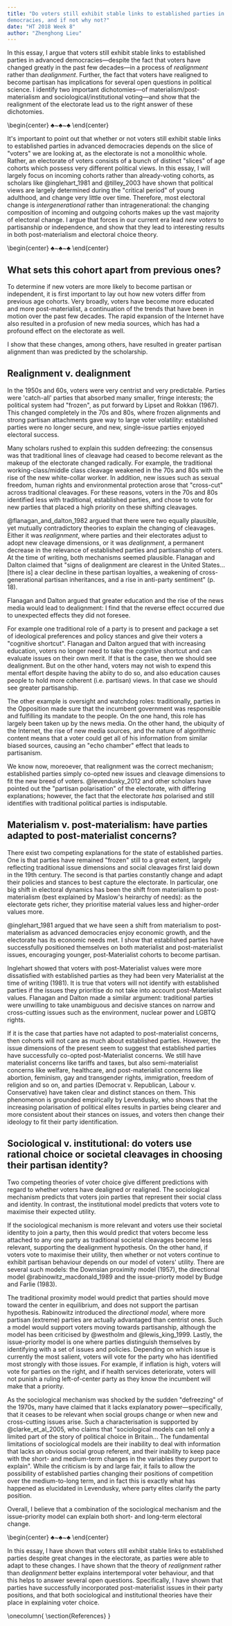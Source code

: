 ```yaml
---
title: "Do voters still exhibit stable links to established parties in advanced
democracies, and if not why not?"
date: "HT 2018 Week 8"
author: "Zhenghong Lieu"
---
```


In this essay, I argue that voters still exhibit stable links to established
parties in advanced democracies—despite the fact that voters have changed
greatly in the past few decades—in a process of *realignment* rather than
*dealignment*. Further, the fact that voters have realigned to become partisan
has implications for several open questions in political science. I identify
two important dichotomies—of materialism/post-materialism and
sociological/institutional voting—and show that the realignment of the
electorate lead us to the right answer of these dichotomies.

\begin{center} $\clubsuit$~$\clubsuit$~$\clubsuit$ \end{center}

It's important to point out that whether or not voters still exhibit stable
links to established parties in advanced democracies depends on the slice of
"voters" we are looking at, as the electorate is not a monolithic whole.
Rather, an electorate of voters consists of a bunch of distinct "slices" of age
cohorts which possess very different political views. In this essay, I will
largely focus on incoming cohorts rather than already-voting cohorts, as
scholars like @inglehart_1981 and @tilley_2003 have shown that political views
are largely determined during the "critical period" of young adulthood, and
change very little over time. Therefore, most electoral change is
*intergenerational* rather than intragenerational: the changing composition of
incoming and outgoing cohorts makes up the vast majority of electoral change. I
argue that forces in our current era lead *new voters* to partisanship or
independence, and show that they lead to interesting results in both
post-materialism and electoral choice theory.

\begin{center} $\clubsuit$~$\clubsuit$~$\clubsuit$ \end{center}

## What sets this cohort apart from previous ones?
To determine if new voters are more likely to become partisan or independent,
it is first important to lay out how new voters differ from previous age
cohorts. Very broadly, voters have become more educated and more
post-materialist, a continuation of the trends that have been in motion over
the past few decades. The rapid expansion of the Internet have also resulted in
a profusion of new media sources, which has had a profound effect on the
electorate as well.

I show that these changes, among others, have resulted in greater partisan
alignment than was predicted by the scholarship.

## Realignment v. dealignment

In the 1950s and 60s, voters were very centrist and very predictable. Parties
were 'catch-all' parties that absorbed many smaller, fringe interests; the
political system had "frozen", as put forward by Lipset and Rokkan (1967). This
changed completely in the 70s and 80s, where frozen alignments and strong
partisan attachments gave way to large voter volatility: established parties
were no longer secure, and new, single-issue parties enjoyed electoral success.

Many scholars rushed to explain this sudden defreezing: the consensus was that
traditional lines of cleavage had ceased to become relevant as the makeup of
the electorate changed radically. For example, the traditional
working-class/middle class cleavage weakened in the 70s and 80s with the rise
of the new white-collar worker. In addition, new issues such as sexual freedom,
human rights and environmental protection arose that "cross-cut" across
traditional cleavages. For these reasons, voters in the 70s and 80s identified
less with traditional, established parties, and chose to vote for new parties
that placed a high priority on these shifting cleavages.

@flanagan_and_dalton_1982 argued that there were two equally plausible, yet
mutually contradictory theories to explain the changing of cleavages. Either it
was *realignment*, where parties and their electorates adjust to adopt new
cleavage dimensions, or it was *dealignment*, a permanent decrease in the
relevance of established parties and partisanship of voters. At the time of
writing, both mechanisms seemed plausible. Flanagan and Dalton claimed that
"signs of dealignment are clearest in the United States... [there is] a clear
decline in these partisan loyalties, a weakening of cross-generational partisan
inheritances, and a rise in anti-party sentiment" (p. 18).

Flanagan and Dalton argued that greater education and the rise of the news media
would lead to dealignment: I find that the reverse effect occurred due to
unexpected effects they did not foresee.

For example one traditional role of a party is to present and package a set of
ideological preferences and policy stances and give their voters a "cognitive
shortcut". Flanagan and Dalton argued that with increasing education, voters no
longer need to take the cognitive shortcut and can evaluate issues on their own
merit. If that is the case, then we should see dealignment. But on the other
hand, voters may not wish to expend this mental effort despite having the
abiity to do so, and also education causes people to hold more coherent (i.e.
partisan) views. In that case we should see greater partisanship.

The other example is oversight and watchdog roles: traditionally, parties in
the Opposition made sure that the incumbent government was responsible and
fulfilling its mandate to the people. On the one hand, this role
has largely been taken up by the news media. On the other hand, the ubiquity of
the Internet, the rise of new media sources, and the nature of algorithmic
content means that a voter could get all of his information from similar biased
sources, causing an "echo chamber" effect that leads to partisanism.

We know now, moreoever, that realignment was the correct mechanism; established
parties simply co-opted new issues and cleavage dimensions to fit the new breed
of voters. @levendusky_2012 and other scholars have pointed out the "partisan
polarisation" of the electorate, with differing explanations; however, the fact
that the electorate *has* polarised and still identifies with traditional
political parties is indisputable.

## Materialism v. post-materialism: have parties adapted to post-materialist concerns?

There exist two competing explanations for the state of established parties.
One is that parties have remained "frozen" still to a great extent, largely
reflecting traditional issue dimensions and social cleavages first laid down in
the 19th century.  The second is that parties constantly change and adapt their
policies and stances to best capture the electorate. In particular, one big
shift in electoral dynamics has been the shift from materialism to
post-materialism (best explained by Maslow's heirarchy of needs): as the
electorate gets richer, they prioritise material values less and higher-order
values more.

@inglehart_1981 argued that we have seen a shift from materialism to
post-materialism as advanced democracies enjoy economic growth, and the
electorate has its economic needs met. I show that established parties have
successfully positioned themselves on both materialist and post-materialist
issues, encouraging younger, post-Materialist cohorts to become partisan.

Inglehart showed that voters with post-Materialist values were more
dissatisfied with established parties as they had been very Materialist at the
time of writing (1981). It is true that voters will not identify with established
parties if the issues they prioritise do not take into account post-Materialist
values. Flanagan and Dalton made a similar argument: traditional parties were
unwilling to take unambiguous and decisive stances on narrow and cross-cutting
issues such as the environment, nuclear power and LGBTQ rights.

If it is the case that parties have not adapted to post-materialist concerns,
then cohorts will not care as much about established parties. However, the
issue dimensions of the present seem to suggest that established parties have
successfully co-opted post-Materialist concerns. We still have materialist
concerns like tariffs and taxes, but also semi-materialist concerns like
welfare, healthcare, and post-materialist concerns like abortion, feminism, gay
and transgender rights, immigration, freedom of religion and so on, and parties
(Democrat v. Republican, Labour v. Conservative) have taken clear and distinct
stances on them. This phenomenon is grounded empirically by Levendusky,
who shows that the increasing polarisation of political elites results in
parties being clearer and more consistent about their stances on issues, and
voters then change their ideology to fit their party identification.

## Sociological v. institutional: do voters use rational choice or societal cleavages in choosing their partisan identity?

Two competing theories of voter choice give different predictions with regard
to whether voters have dealigned or realigned. The sociological mechanism
predicts that voters join parties that represent their social class and
identity. In contrast, the institutional model predicts that voters vote to
maximise their expected utility.

If the sociological mechanism is more relevant and voters use their societal
identity to join a party, then this would predict that voters become less
attached to any one party as traditional societal cleavages become less
relevant, supporting the dealignment hypothesis. On the other hand, if voters
vote to maximise their utility, then whether or not voters continue to exhibit
partisan behaviour depends on our model of voters' utility. There are several
such models: the Downsian proximity model (1957), the directional model @rabinowitz_macdonald_1989 
and the issue-priorty model by Budge and Farlie (1983).

The traditional proximity model would predict that parties should move toward
the center in equilibrium, and does not support the partisan hypothesis.
Rabinowitz introduced the *directional model*, where more partisan (extreme)
parties are actually advantaged than centrist ones. Such a model would support
voters moving towards partisanship, although the model has been criticised by
@westholm and @lewis_king_1999. Lastly, the issue-priority model is
one where parties distinguish themselves by identifying with a set of issues
and policies. Depending on which issue is currently the most salient, voters
will vote for the party who has identified most strongly with those issues. For
example, if inflation is high, voters will vote for parties on the right, and
if health services deteriorate, voters will not punish a ruling left-of-center
party as they know the incumbent will make that a priority.

As the sociological mechanism was shocked by the sudden "defreezing" of the
1970s, many have claimed that it lacks explanatory power—specifically, that it
ceases to be relevant when social groups change or when new and cross-cutting
issues arise.  Such a characterisation is supported by @clarke_et_al_2005,
who claims that "sociological models can tell only a limited part of the story
of political choice in Britain... The fundamental limitations of sociological
models are their inability to deal with information that lacks an obvious
social group referent, and their inability to keep pace with the short- and
medium-term changes in the variables they purport to explain". While the
criticism is by and large fair, it fails to allow the possibility of
established parties changing their positions of competition over the
medium-to-long term, and in fact this is exactly what has happened as
elucidated in Levendusky, where party elites clarify the party position.

Overall, I believe that a combination of the sociological mechanism and the
issue-priority model can explain both short- and long-term electoral change.

\begin{center} $\clubsuit$~$\clubsuit$~$\clubsuit$ \end{center}

In this essay, I have shown that voters still exhibit stable links to established parties despite great changes in the electorate, as parties were able to adapt to these changes. I have shown that the theory of *realignment* rather than *dealignment* better explains intertemporal voter behaviour, and that this helps to answer several open questions. Specifically, I have shown that parties have successfully incorporated post-materialist issues in their party positions, and that both sociological and institutional theories have their place in explaining voter choice.

\onecolumn{
\section{References}
}

